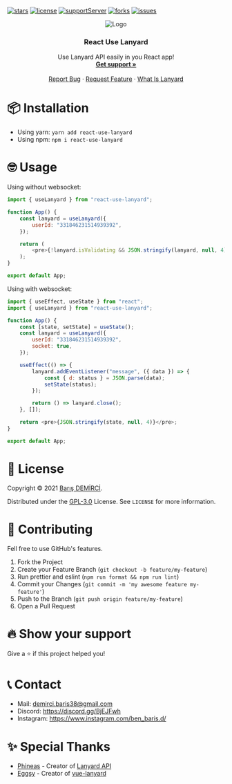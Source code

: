 [![stars](https://img.shields.io/github/stars/barbarbar338/react-use-lanyard?color=yellow&logo=github&style=for-the-badge)](https://github.com/barbarbar338/react-use-lanyard)
[![license](https://img.shields.io/github/license/barbarbar338/react-use-lanyard?logo=github&style=for-the-badge)](https://github.com/barbarbar338/react-use-lanyard)
[![supportServer](https://img.shields.io/discord/711995199945179187?color=7289DA&label=Support&logo=discord&style=for-the-badge)](https://discord.gg/BjEJFwh)
[![forks](https://img.shields.io/github/forks/barbarbar338/react-use-lanyard?color=green&logo=github&style=for-the-badge)](https://github.com/barbarbar338/react-use-lanyard)
[![issues](https://img.shields.io/github/issues/barbarbar338/react-use-lanyard?color=red&logo=github&style=for-the-badge)](https://github.com/barbarbar338/react-use-lanyard)

<p align="center">
  <img src="https://raw.githubusercontent.com/barbarbar338/react-use-lanyard/main/assets/readme.png" alt="Logo" />
  <h3 align="center">React Use Lanyard</h3>

  <p align="center">
    Use Lanyard API easily in you React app!
    <br />
    <a href="https://discord.gg/BjEJFwh"><strong>Get support »</strong></a>
    <br />
    <br />
    <a href="https://github.com/barbarbar338/react-use-lanyard/issues">Report Bug</a>
    ·
    <a href="https://github.com/barbarbar338/react-use-lanyard/issues">Request Feature</a>
    ·
    <a href="https://github.com/Phineas/lanyard">What Is Lanyard</a>
  </p>
</p>

# 📦 Installation

-   Using yarn: `yarn add react-use-lanyard`
-   Using npm: `npm i react-use-lanyard`

# 🤓 Usage

Using without websocket:

```js
import { useLanyard } from "react-use-lanyard";

function App() {
	const lanyard = useLanyard({
		userId: "331846231514939392",
	});

	return (
		<pre>{!lanyard.isValidating && JSON.stringify(lanyard, null, 4)}</pre>
	);
}

export default App;
```

Using with websocket:

```js
import { useEffect, useState } from "react";
import { useLanyard } from "react-use-lanyard";

function App() {
	const [state, setState] = useState();
	const lanyard = useLanyard({
		userId: "331846231514939392",
		socket: true,
	});

	useEffect(() => {
		lanyard.addEventListener("message", ({ data }) => {
			const { d: status } = JSON.parse(data);
			setState(status);
		});

		return () => lanyard.close();
	}, []);

	return <pre>{JSON.stringify(state, null, 4)}</pre>;
}

export default App;
```

# 📄 License

Copyright © 2021 [Barış DEMİRCİ](https://github.com/barbarbar338).

Distributed under the [GPL-3.0](https://www.gnu.org/licenses/gpl-3.0.html) License. See `LICENSE` for more information.

# 🧦 Contributing

Fell free to use GitHub's features.

1. Fork the Project
2. Create your Feature Branch (`git checkout -b feature/my-feature`)
3. Run prettier and eslint (`npm run format && npm run lint`)
4. Commit your Changes (`git commit -m 'my awesome feature my-feature'`)
5. Push to the Branch (`git push origin feature/my-feature`)
6. Open a Pull Request

# 🔥 Show your support

Give a ⭐️ if this project helped you!

# 📞 Contact

-   Mail: demirci.baris38@gmail.com
-   Discord: https://discord.gg/BjEJFwh
-   Instagram: https://www.instagram.com/ben_baris.d/

# ✨ Special Thanks

-   [Phineas](https://github.com/Phineas) - Creator of [Lanyard API](https://github.com/Phineas/lanyard)
-   [Eggsy](https://github.com/eggsy) - Creator of [vue-lanyard](https://www.npmjs.com/package/@eggsydev/vue-lanyard)
